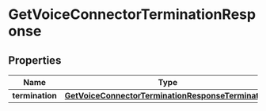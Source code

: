 

# GetVoiceConnectorTerminationResponse


## Properties

| Name | Type | Description | Notes |
|------------ | ------------- | ------------- | -------------|
|**termination** | [**GetVoiceConnectorTerminationResponseTermination**](GetVoiceConnectorTerminationResponseTermination.md) |  |  [optional] |



